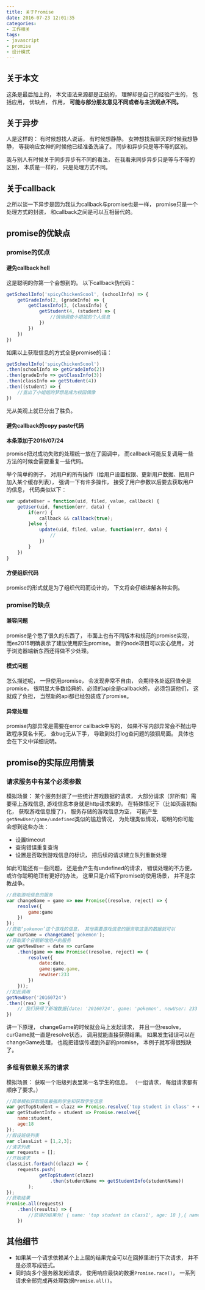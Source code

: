 ```yaml
---
title: 关于Promise
date: 2016-07-23 12:01:35
categories: 
- 工作相关
tags: 
- javascript	
- promise
- 设计模式
---
```


## 关于本文
这条是最后加上的， 本文语法来源都是正统的， 理解却是自己的经验产生的， 包括应用， 优缺点， 作用， **可能与部分朋友意见不同或者与主流观点不同。** 

## 关于异步
人是这样的： 有时候想找人说话， 有时候想静静。
女神想找我聊天的时候我想静静， 等我响应女神的时候他已经准备洗澡了。 同步和异步只是等不等的区别。

我与别人有时候关于同步异步有不同的看法， 在我看来同步异步只是等与不等的区别， 本质是一样的， 只是处理方式不同。

## 关于callback
之所以谈一下异步是因为我认为callback与promise也是一样， promise只是一个处理方式的封装， 和callback之间是可以互相替代的。

## promise的优缺点

### promise的优点

#### 避免callback hell

这是聪明的你第一个会想到的。
以下callback伪代码：
```js
getSchoolInfo('spicyChickenScool', (schoolInfo) => {
	getGradeInfo(2, (gradeInfo) => {
		getClassInfo(3, (classInfo) {
			getStudent(4, (student) => {
				//悄悄调查小姐姐的个人信息
			})
		})
	})
})
```
如果以上获取信息的方式全是promise的话：
```js
getSchoolInfo('spicyChickenScool')
.then(schoolInfo => getGradeInfo(2))
.then(gradeInfo => getClassInfo(3))
.then(classInfo => getStudent(4))
.then((student) => {
	//查出了小姐姐的梦想是成为校园偶像
})
```
光从美观上就已分出了胜负。

#### 避免callback的copy paste代码

**本条添加于2016/07/24**

promise把对成功失败的处理统一放在了回调中， 而callback可能反复调用一些方法的时候会需要重复一些代码。

举个简单的例子， 对用户的所有操作（给用户设置权限、更新用户数据、把用户加入某个缓存列表）， 强调一下有许多操作， 接受了用户参数以后要去获取用户的信息， 代码类似以下：

```js
var updateUser = function(uid, filed, value, callback) {
	getUser(uid, function(err, data) {
		if(err) {
			callback && callback(true);
		}else {
			update(uid, filed, value, function(err, data) {
				//
			})
		}
	})		
}
```

#### 方便组织代码

promise的形式就是为了组织代码而设计的， 下文将会仔细讲解各种实例。

### promise的缺点

#### 兼容问题

promise是个憋了很久的东西了， 市面上也有不同版本和规范的promise实现， 而es2015明确表示了建议使用原生promise。
新的node项目可以安心使用， 对于浏览器端新东西还得做不少处理。
	
#### 模式问题

怎么描述呢， 一但使用promise， 会发现非常不自由， 会期待各处返回值全是promise， 很明显大多数经典的、必须的api全是callback的， 必须包装他们， 这就成了负担， 当然新的api都已经包装成了promise。

#### 异常处理

promise内部异常是需要在error callback中写的， 如果不写内部异常会不抛出导致程序莫名卡死， 查bug无从下手， 导致到处打log查问题的狼狈局面。
具体也会在下文中详细说明。

## promise的实际应用情景

### 请求服务中有某个必须参数
模拟场景： 某个服务封装了一些统计游戏数据的请求， 大部分请求（非所有）需要带上游戏信息, 游戏信息本身就是http请求来的。
在特殊情况下（比如页面初始化， 获取游戏信息慢了）， 服务存储的游戏信息为空， 可能产生 ``getNewUser/game/undefined``类似的尴尬情况， 为处理类似情况，聪明的你可能会想到这些办法：
+ 设置timeout
+ 查询错误重复查询
+ 设置是否取到游戏信息的标识， 把后续的请求建立队列重新处理

如此可能还有一些问题， 还是会产生有undefined的请求， 错误处理的不方便， 或许你聪明绝顶有更好的办法， 这里只是介绍下promise的使用场景， 并不是宗教战争。

```js
//获取游戏信息的服务
var changeGame = game => new Promise((resolve, reject) => {
	resolve({
		game:game
	})
});
//获取‘pokemon’这个游戏的信息， 其他需要游戏信息的服务取这里的数据就可以
var curGame = changeGame('pokemon');
//获取某个日期新增用户的服务
var getNewUser = date => curGame
	.then(game => new Promise((resolve, reject) => {
		resolve({
			date:date,
			game:game.game,
			newUser:233
		})
	}));
//如此调用
getNewUser('20160724')
.then((res) => {
	// 我们获得了新增数据{date: '20160724', game: 'pokemon', newUser: 233 }
})
```
讲一下原理， changeGame的时候就会马上发起请求， 并且一但resolve，curGame就一直是resolve状态， 调用就能直接获得结果。
如果发生错误可以在changeGame处理， 也能把错误传递到外部的promise， 本例子就写得很残缺了。

### 多组有依赖关系的请求

模拟场景： 获取一个班级列表里第一名学生的信息。 （一组请求， 每组请求都有顺序了要求。）

```js
//简单模拟获取班级最强的学生和获取学生信息
var getTopStudent = clazz => Promise.resolve('top student in class' + clazz);
var getStudentInfo = student => Promise.resolve({
	name:student,
	age:18
});
//假设班级列表
var classList = [1,2,3];
//请求列表
var requests = [];
//开始请求
classList.forEach((clazz) => {
	requests.push(
			getTopStudent(clazz)
				.then(studentName => getStudentInfo(studentName))
		);
});
//获取结果
Promise.all(requests)
	.then((results) => {
		//获得的结果为[ { name: 'top student in class1', age: 18 },{ name: 'top student in class2', age: 18 },{ name: 'top student in class3', age: 18 } ]
	})
```

## 其他细节

+ 如果某一个请求依赖某个上上层的结果完全可以在回掉里进行下次请求， 并不是必须写成链式。
+ 同时向多个服务器发起请求， 使用响应最快的数据``Promise.race()``， 一系列请求全部完成再处理数据``Promise.all()``。


